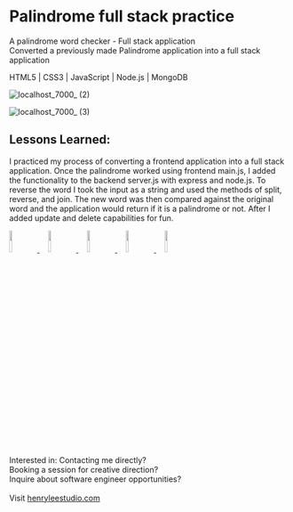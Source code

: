 # Palindrome full stack practice
A palindrome word checker - Full stack application
<br>Converted a previously made Palindrome application into a full stack application

HTML5 | CSS3 | JavaScript | Node.js | MongoDB

![localhost_7000_ (2)](https://user-images.githubusercontent.com/101936420/172071191-ea845328-3afb-42d2-aa85-9429a258da90.png)

![localhost_7000_ (3)](https://user-images.githubusercontent.com/101936420/172071437-9d357c71-8628-40cd-a373-8189eda615bc.png)

## Lessons Learned: 
I practiced my process of converting a frontend application into a full stack application. Once the palindrome worked using frontend main.js, I added the functionality to the backend server.js with express and node.js. To reverse the word I took the input as a string and used the methods of split, reverse, and join. The new word was then compared against the original word and the application would return if it is a palindrome or not. After I added update and delete capabilities for fun. 

<p align="left">
  <a href="https://henrylee.studio/" target="_blank">
    <img src="https://user-images.githubusercontent.com/101936420/172000054-7df36c23-7223-488f-8ecd-9f6bb4a79ff4.png" width="10%"/>
  </a>
&nbsp&nbsp&nbsp
  <a href="https://www.linkedin.com/in/henry-lee-studio/" target="_blank">
    <img src="https://user-images.githubusercontent.com/101936420/172000064-68bffe39-7735-44bf-8b9e-5228913c5eed.png" width="10%"/>
  </a>
&nbsp&nbsp&nbsp
  <a href="https://twitter.com/henryleestudio" target="_blank">
    <img src="https://user-images.githubusercontent.com/101936420/172000066-76823694-4946-4c18-9b6c-866c9428a49c.png" width="10%"/>
  </a>
&nbsp&nbsp&nbsp
  <a href="https://angel.co/u/henry-lee-studio" target="_blank">
      <img src="https://user-images.githubusercontent.com/101936420/172000074-c75d3108-337c-4756-8a45-f05912613242.png" width="10%"/>
  </a>
&nbsp&nbsp&nbsp
  <a href="https://docs.google.com/document/d/11bE3jL_fGmSpUj5IAVL7uvYC7NxaE7yJhx3ftZXw0As/edit" target="_blank">
      <img src="https://user-images.githubusercontent.com/101936420/172000081-20e4d8e7-7785-4e19-94a9-4be5cf40506c.png" width="10%"/>
  </a>
  </p>

<section margin-left:50px;>
Interested in:
Contacting me directly? <br>
Booking a session for creative direction? <br>
Inquire about software engineer opportunities? <br>
<br>
Visit <a href = "https://henrylee.studio/">henryleestudio.com</a>
</section>
